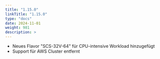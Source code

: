 ```yaml
---
title: "1.15.0"
linkTitle: "1.15.0"
type: "docs"
date: 2024-11-01
weight: 981
description: >
---
```


- Neues Flavor "SCS-32V-64" für CPU-intensive Workload hinzugefügt
- Support für AWS Cluster entfernt

